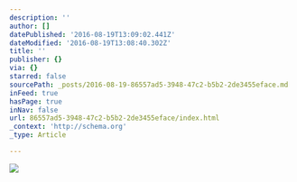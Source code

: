 ```yaml
---
description: ''
author: []
datePublished: '2016-08-19T13:09:02.441Z'
dateModified: '2016-08-19T13:08:40.302Z'
title: ''
publisher: {}
via: {}
starred: false
sourcePath: _posts/2016-08-19-86557ad5-3948-47c2-b5b2-2de3455eface.md
inFeed: true
hasPage: true
inNav: false
url: 86557ad5-3948-47c2-b5b2-2de3455eface/index.html
_context: 'http://schema.org'
_type: Article

---
```

![](https://the-grid-user-content.s3-us-west-2.amazonaws.com/e6870f0d-51c3-4ace-a453-d416e345303d.jpg)